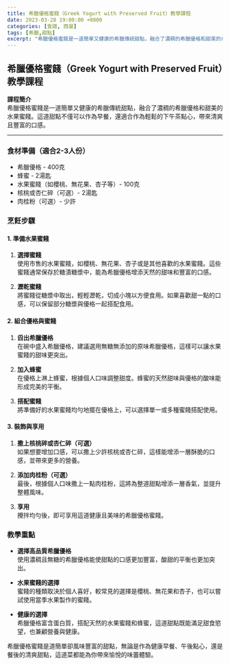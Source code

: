 ```yaml
---
title: 希臘優格蜜餞（Greek Yogurt with Preserved Fruit）教學課程
date: 2023-03-28 19:00:00 +0800
categories: [食譜, 西餐]
tags: [希臘,甜點] 
excerpt: "希臘優格蜜餞是一道簡單又健康的希臘傳統甜點，融合了濃稠的希臘優格和甜美的水果蜜餞。這道甜點不僅可以作為早餐，還適合作為輕鬆的下午茶點心，帶來清爽且豐富的口感"
---
```


## 希臘優格蜜餞（Greek Yogurt with Preserved Fruit）教學課程

**課程簡介**  
希臘優格蜜餞是一道簡單又健康的希臘傳統甜點，融合了濃稠的希臘優格和甜美的水果蜜餞。這道甜點不僅可以作為早餐，還適合作為輕鬆的下午茶點心，帶來清爽且豐富的口感。

---

### 食材準備（適合2-3人份）

- 希臘優格 - 400克  
- 蜂蜜 - 2湯匙  
- 水果蜜餞（如櫻桃、無花果、杏子等）- 100克  
- 核桃或杏仁碎（可選）- 2湯匙  
- 肉桂粉（可選）- 少許  

### 烹飪步驟

#### 1. **準備水果蜜餞**

1. **選擇蜜餞**  
   使用市售的水果蜜餞，如櫻桃、無花果、杏子或是其他喜歡的水果蜜餞。這些蜜餞通常保存於糖漬糖漿中，能為希臘優格增添天然的甜味和豐富的口感。

2. **瀝乾蜜餞**  
   將蜜餞從糖漿中取出，輕輕瀝乾，切成小塊以方便食用。如果喜歡甜一點的口感，可以保留部分糖漿與優格一起搭配食用。

#### 2. **組合優格與蜜餞**

1. **舀出希臘優格**  
   在碗中盛入希臘優格，建議選用無糖無添加的原味希臘優格，這樣可以讓水果蜜餞的甜味更突出。

2. **加入蜂蜜**  
   在優格上淋上蜂蜜，根據個人口味調整甜度。蜂蜜的天然甜味與優格的酸味能形成完美的平衡。

3. **搭配蜜餞**  
   將準備好的水果蜜餞均勻地擺在優格上，可以選擇單一或多種蜜餞搭配使用。

#### 3. **裝飾與享用**

1. **撒上核桃碎或杏仁碎（可選）**  
   如果想要增加口感，可以撒上少許核桃或杏仁碎，這樣能增添一層酥脆的口感，並帶來更多的營養。

2. **添加肉桂粉（可選）**  
   最後，根據個人口味撒上一點肉桂粉，這將為整道甜點增添一層香氣，並提升整體風味。

3. **享用**  
   攪拌均勻後，即可享用這道健康且美味的希臘優格蜜餞。

### 教學重點

- **選擇高品質希臘優格**  
  使用濃稠且無糖的希臘優格能使甜點的口感更加豐富，酸甜的平衡也更加突出。

- **水果蜜餞的選擇**  
  蜜餞的種類取決於個人喜好，較常見的選擇是櫻桃、無花果和杏子，也可以嘗試使用當季水果製作的蜜餞。

- **健康的選擇**  
  希臘優格富含蛋白質，搭配天然的水果蜜餞和蜂蜜，這道甜點既能滿足甜食慾望，也兼顧營養與健康。

希臘優格蜜餞是道簡單卻風味豐富的甜點，無論是作為健康早餐、午後點心，還是餐後的清爽甜點，這道菜都能為你帶來愉悅的味蕾體驗。
